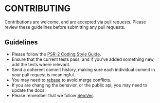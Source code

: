 CONTRIBUTING
============

Contributions are welcome, and are accepted via pull requests. Please review these guidelines before submitting any pull requests.

## Guidelines
* Please follow the [PSR-2 Coding Style Guide](http://www.php-fig.org/psr/psr-2/).
* Ensure that the current tests pass, and if you've added something new, add the tests where relevant.
* Send a coherent commit history, making sure each individual commit in your pull request is meaningful.
* You may need to [rebase](https://git-scm.com/book/en/v2/Git-Branching-Rebasing) to avoid merge conflicts.
* If you are changing the behavior, or the public api, you may need to update the docs.
* Please remember that we follow [SemVer](http://semver.org/).
